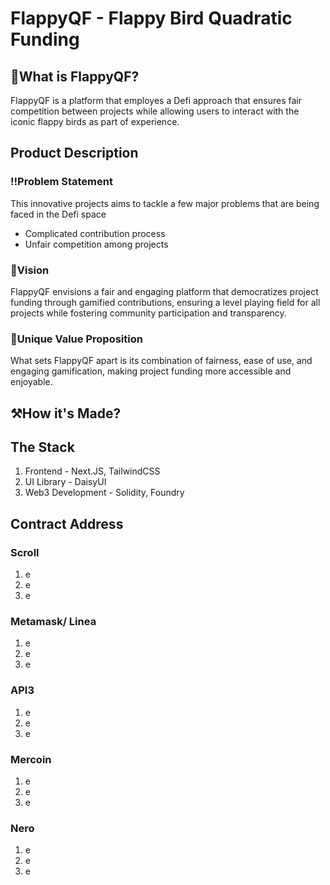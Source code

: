 # FlappyQF - Flappy Bird Quadratic Funding
## 👀What is FlappyQF?
FlappyQF is a platform that employes a Defi approach that ensures fair competition between projects while allowing users to interact with the iconic flappy birds as part of experience.

## Product Description
### ‼️Problem Statement
This innovative projects aims to tackle a few major problems that are being faced in the Defi space
- Complicated contribution process
- Unfair competition among projects

### 🎯Vision
FlappyQF envisions a fair and engaging platform that democratizes project funding through gamified contributions, ensuring a level playing field for all projects while fostering community participation and transparency.

### 🚨Unique Value Proposition
What sets FlappyQF apart is its combination of fairness, ease of use, and engaging gamification, making project funding more accessible and enjoyable.

## ⚒️How it's Made?


## The Stack
1. Frontend - Next.JS, TailwindCSS
2. UI Library - DaisyUI
3. Web3 Development - Solidity, Foundry

## Contract Address
### Scroll
1. e
2. e
3. e

### Metamask/ Linea
1. e
2. e
3. e

### API3
1. e
2. e
3. e

### Mercoin
1. e
2. e
3. e

### Nero
1. e
2. e
3. e



